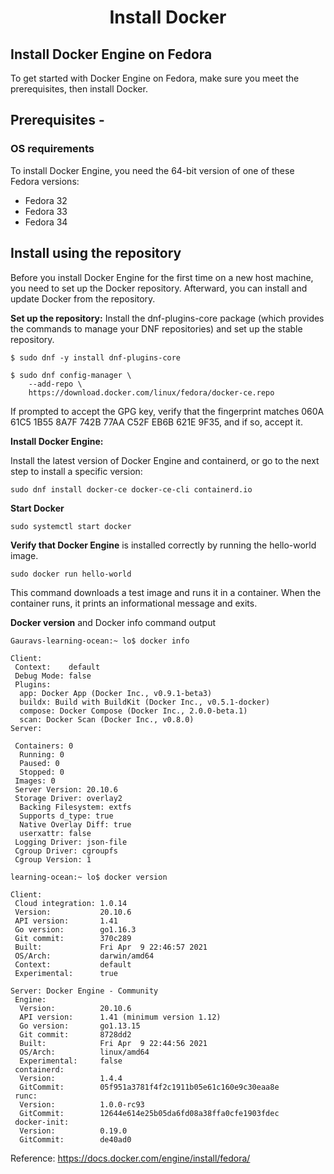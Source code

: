 
<h1 align="center">Install Docker</h1>

## Install Docker Engine on Fedora

To get started with Docker Engine on Fedora, make sure you meet the prerequisites, then install Docker.

## Prerequisites -
### OS requirements
To install Docker Engine, you need the 64-bit version of one of these Fedora versions:
- Fedora 32
- Fedora 33
- Fedora 34

## Install using the repository
Before you install Docker Engine for the first time on a new host machine, you need to set up the Docker repository. Afterward, you can install and update Docker from the repository.

**Set up the repository:** Install the dnf-plugins-core package (which provides the commands to manage your DNF repositories) and set up the stable repository.

```
$ sudo dnf -y install dnf-plugins-core

$ sudo dnf config-manager \
    --add-repo \
    https://download.docker.com/linux/fedora/docker-ce.repo
```

If prompted to accept the GPG key, verify that the fingerprint matches 060A 61C5 1B55 8A7F 742B 77AA C52F EB6B 621E 9F35, and if so, accept it.

**Install Docker Engine:**

Install the latest version of Docker Engine and containerd, or go to the next step to install a specific version:
```
sudo dnf install docker-ce docker-ce-cli containerd.io
```
**Start Docker**
```
sudo systemctl start docker
```
**Verify that Docker Engine** is installed correctly by running the hello-world image.
```
sudo docker run hello-world
```
This command downloads a test image and runs it in a container. When the container runs, it prints an informational message and exits.

**Docker version** and Docker info command output
```
Gauravs-learning-ocean:~ lo$ docker info

Client:
 Context:    default
 Debug Mode: false
 Plugins:
  app: Docker App (Docker Inc., v0.9.1-beta3)
  buildx: Build with BuildKit (Docker Inc., v0.5.1-docker)
  compose: Docker Compose (Docker Inc., 2.0.0-beta.1)
  scan: Docker Scan (Docker Inc., v0.8.0)
Server:

 Containers: 0
  Running: 0
  Paused: 0
  Stopped: 0
 Images: 0
 Server Version: 20.10.6
 Storage Driver: overlay2
  Backing Filesystem: extfs
  Supports d_type: true
  Native Overlay Diff: true
  userxattr: false
 Logging Driver: json-file
 Cgroup Driver: cgroupfs
 Cgroup Version: 1
```
```
learning-ocean:~ lo$ docker version

Client:
 Cloud integration: 1.0.14
 Version:           20.10.6
 API version:       1.41
 Go version:        go1.16.3
 Git commit:        370c289
 Built:             Fri Apr  9 22:46:57 2021
 OS/Arch:           darwin/amd64
 Context:           default
 Experimental:      true

Server: Docker Engine - Community
 Engine:
  Version:          20.10.6
  API version:      1.41 (minimum version 1.12)
  Go version:       go1.13.15
  Git commit:       8728dd2
  Built:            Fri Apr  9 22:44:56 2021
  OS/Arch:          linux/amd64
  Experimental:     false
 containerd:
  Version:          1.4.4
  GitCommit:        05f951a3781f4f2c1911b05e61c160e9c30eaa8e
 runc:
  Version:          1.0.0-rc93
  GitCommit:        12644e614e25b05da6fd08a38ffa0cfe1903fdec
 docker-init:
  Version:          0.19.0
  GitCommit:        de40ad0
  ```
Reference: https://docs.docker.com/engine/install/fedora/
